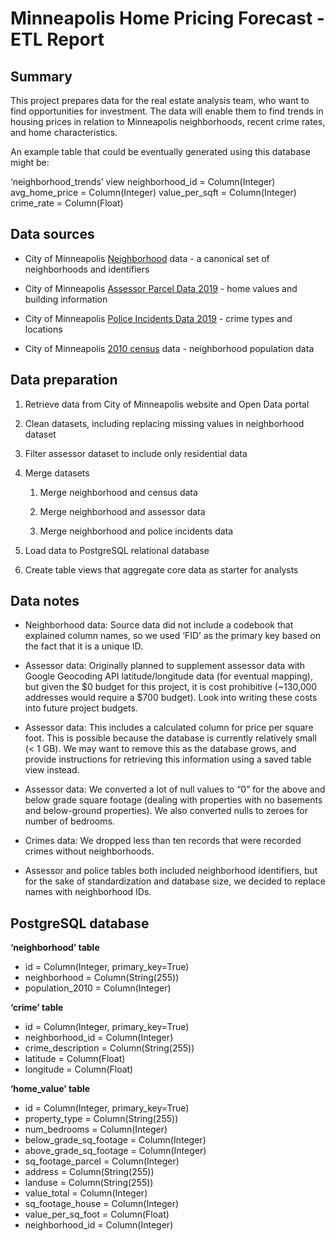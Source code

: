 # Minneapolis Home Pricing Forecast - ETL Report

## Summary
This project prepares data for the real estate analysis team, who want to find opportunities for investment. The data will enable them to find trends in housing prices in relation to Minneapolis neighborhoods, recent crime rates, and home characteristics.

An example table that could be eventually generated using this database might be:

‘neighborhood_trends’ view
  neighborhood_id = Column(Integer)
  avg_home_price = Column(Integer)
  value_per_sqft = Column(Integer)
  crime_rate = Column(Float)

## Data sources
* City of Minneapolis  [Neighborhood](http://opendata.minneapolismn.gov/datasets/minneapolis-neighborhoods)  data - a canonical set of neighborhoods and identifiers

* City of Minneapolis  [Assessor Parcel Data 2019](http://opendata.minneapolismn.gov/datasets/assessors-parcel-data-2019)  - home values and building information

* City of Minneapolis  [Police Incidents Data 2019](http://opendata.minneapolismn.gov/datasets/police-incidents-2019)  - crime types and locations

* City of Minneapolis  [2010 census](http://www.minneapolismn.gov/census/2010/census_2010)  data - neighborhood population data

## Data preparation
1. Retrieve data from City of Minneapolis website and Open Data portal

2. Clean datasets, including replacing missing values in neighborhood dataset

3. Filter assessor dataset to include only residential data

4. Merge datasets

	1. Merge neighborhood and census data

	2. Merge neighborhood and assessor data

	3. Merge neighborhood and police incidents data

5. Load data to PostgreSQL relational database

6. Create table views that aggregate core data as starter for analysts

## Data notes
* Neighborhood data: Source data did not include a codebook that explained column names, so we used ‘FID’ as the primary key based on the fact that it is a unique ID.

* Assessor data: Originally planned to supplement assessor data with Google Geocoding API latitude/longitude data (for eventual mapping), but given the $0 budget for this project, it is cost prohibitive (~130,000 addresses would require a $700 budget). Look into writing these costs into future project budgets.

* Assessor data: This includes a calculated column for price per square foot. This is possible because the database is currently relatively small (< 1 GB). We may want to remove this as the database grows, and provide instructions for retrieving this information using a saved table view instead.

* Assessor data: We converted a lot of null values to “0” for the above and below grade square footage (dealing with properties with no basements and below-ground properties). We also converted nulls to zeroes for number of bedrooms.

* Crimes data: We dropped less than ten records that were recorded crimes without neighborhoods.

* Assessor and police tables both included neighborhood identifiers, but for the sake of standardization and database size, we decided to replace names with neighborhood IDs.

## PostgreSQL database
**‘neighborhood’ table**
* id = Column(Integer, primary_key=True)
* neighborhood = Column(String(255))
* population_2010 = Column(Integer)

**‘crime’ table**
* id = Column(Integer, primary_key=True)
* neighborhood_id = Column(Integer)
* crime_description = Column(String(255))
* latitude = Column(Float)
* longitude = Column(Float)

**‘home_value’ table**
* id = Column(Integer, primary_key=True)
* property_type = Column(String(255))
* num_bedrooms = Column(Integer)
* below_grade_sq_footage = Column(Integer)
* above_grade_sq_footage = Column(Integer)
* sq_footage_parcel = Column(Integer)
* address = Column(String(255))
* landuse = Column(String(255))
* value_total = Column(Integer)
* sq_footage_house = Column(Integer)
* value_per_sq_foot = Column(Float)
* neighborhood_id = Column(Integer)
